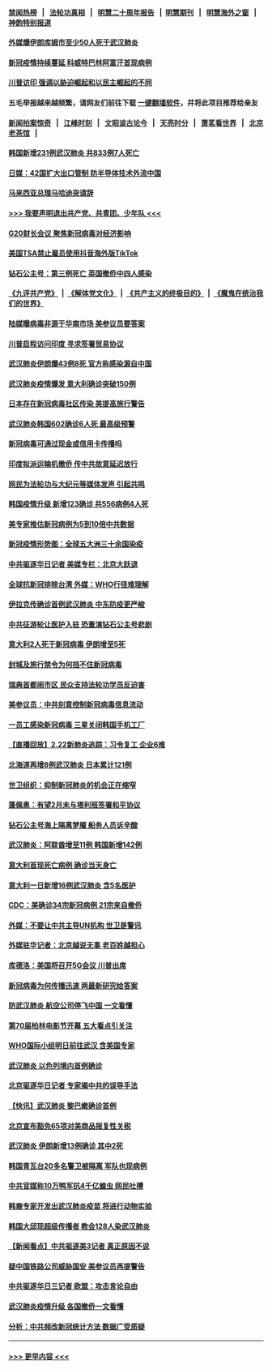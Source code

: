#### [禁闻热榜](热点新闻.md?=0)  &nbsp;&nbsp;|&nbsp;&nbsp; [法轮功真相](https://github.com/gfw-breaker/truth/blob/master/README.md?=0) &nbsp;&nbsp;|&nbsp;&nbsp; [明慧二十周年报告](https://github.com/gfw-breaker/mh-reports/blob/master/README.md?=0) &nbsp;&nbsp;|&nbsp;&nbsp;[明慧期刊](https://github.com/gfw-breaker/mh-qikan) &nbsp;&nbsp;|&nbsp;&nbsp; [明慧海外之窗](https://github.com/gfw-breaker/mh-news/blob/master/README.md?=0) &nbsp;&nbsp;|&nbsp;&nbsp; [神韵特别报道](https://github.com/gfw-breaker/mh-news/blob/master/shenyun.md?=0)
#### [外媒爆伊朗库姆市至少50人死于武汉肺炎](../pages/nsc418/n11891996.md?t=02242131) 
#### [新冠疫情持续蔓延 科威特巴林阿富汗首现病例](../pages/nsc418/n11892052.md?t=02242131) 
#### [川普访印 强调以胁迫崛起和以民主崛起的不同](../pages/nsc418/n11891855.md?t=02242131) 
#### 五毛举报越来越频繁，请网友们前往下载 [一键翻墙软件](https://github.com/gfw-breaker/ssr-accounts)，并将此项目推荐给亲友
#### [新闻拍案惊奇](https://github.com/gfw-breaker/banned-news/blob/master/pages/link4.md) &nbsp;&nbsp;|&nbsp;&nbsp; [江峰时刻](https://github.com/gfw-breaker/banned-news/blob/master/pages/link4.md) &nbsp;&nbsp;|&nbsp;&nbsp; [文昭谈古论今](https://github.com/gfw-breaker/banned-news/blob/master/pages/link4.md) &nbsp;&nbsp;|&nbsp;&nbsp; [天亮时分](https://github.com/gfw-breaker/banned-news/blob/master/pages/link4.md) &nbsp;&nbsp;|&nbsp;&nbsp; [萧茗看世界](https://github.com/gfw-breaker/banned-news/blob/master/pages/link4.md) &nbsp;&nbsp;|&nbsp;&nbsp; [北京老茶馆](https://github.com/gfw-breaker/banned-news/blob/master/pages/link4.md) &nbsp;&nbsp;|&nbsp;&nbsp; 
#### [韩国新增231例武汉肺炎 共833例7人死亡](../pages/nsc418/n11891919.md?t=02242131) 
#### [日媒：42国扩大出口管制 防半导体技术外流中国](../pages/nsc418/n11891730.md?t=02242131) 
#### [马来西亚总理马哈迪突请辞](../pages/nsc418/n11891521.md?t=02242131) 
#### [>>> 我要声明退出共产党、共青团、少年队 <<<](https://github.com/begood0513/goodnews/blob/master/quit/letter.md) 
#### [G20财长会议 聚焦新冠病毒对经济影响](../pages/nsc418/n11890400.md?t=02242131) 
#### [美国TSA禁止雇员使用抖音海外版TikTok](../pages/nsc418/n11890500.md?t=02242131) 
#### [钻石公主号：第三例死亡 英国撤侨中四人感染](../pages/nsc418/n11890293.md?t=02242131) 
#### [《九评共产党》](https://github.com/begood0513/9ping.md/blob/master/README.md) &nbsp;|&nbsp; [《解体党文化》](../../../../jtdwh.md/blob/master/README.md)  &nbsp;|&nbsp; [《共产主义的终极目的》](../../../../gczydzjmd.md/blob/master/README.md) &nbsp;|&nbsp; [《魔鬼在统治我们的世界》](../../../../mgztzwmdsj.md/blob/master/README.md) 
#### [陆媒曝病毒非源于华南市场 美参议员要答案](../pages/nsc418/n11890306.md?t=02242131) 
#### [川普启程访问印度 寻求签署贸易协议](../pages/nsc418/n11890275.md?t=02242131) 
#### [武汉肺炎伊朗爆43例8死 官方称感染源自中国](../pages/nsc418/n11890128.md?t=02242131) 
#### [武汉肺炎疫情爆发 意大利确诊突破150例](../pages/nsc418/n11889926.md?t=02242131) 
#### [日本存在新冠病毒社区传染 美提高旅行警告](../pages/nsc418/n11889917.md?t=02242131) 
#### [武汉肺炎韩国602确诊6人死 最高级预警](../pages/nsc418/n11889715.md?t=02242131) 
#### [新冠病毒可通过现金或信用卡传播吗](../pages/nsc418/n11886629.md?t=02242131) 
#### [印度拟派运输机撤侨 传中共故意延迟放行](../pages/nsc418/n11889362.md?t=02242131) 
#### [网民为法轮功与大纪元等媒体发声 引起共鸣](../pages/nsc418/n11889143.md?t=02242131) 
#### [韩国疫情升级 新增123确诊 共556病例4人死](../pages/nsc418/n11888882.md?t=02242131) 
#### [美专家推估新冠病例为5到10倍中共数据](../pages/nsc418/n11884404.md?t=02242131) 
#### [新冠疫情形势图：全球五大洲三十余国染疫](../pages/nsc418/n11888454.md?t=02242131) 
#### [中共驱逐华日记者 美媒专栏：北京大跃退](../pages/nsc418/n11888453.md?t=02242131) 
#### [全球抗新冠排除台湾 外媒：WHO行径难理解](../pages/nsc418/n11888248.md?t=02242131) 
#### [伊拉克传确诊首例武汉肺炎 中东防疫更严峻](../pages/nsc418/n11888333.md?t=02242131) 
#### [中共征游轮让医护入驻 恐重演钻石公主号悲剧](../pages/nsc418/n11888077.md?t=02242131) 
#### [意大利2人死于新冠病毒 伊朗增至5死](../pages/nsc418/n11888083.md?t=02242131) 
#### [封城及旅行禁令为何挡不住新冠病毒](../pages/nsc418/n11888067.md?t=02242131) 
#### [瑞典首都闹市区 民众支持法轮功学员反迫害](../pages/nsc418/n11886192.md?t=02242131) 
#### [美参议员：中共刻意控制新冠病毒信息流动](../pages/nsc418/n11887949.md?t=02242131) 
#### [一员工感染新冠病毒 三星关闭韩国手机工厂](../pages/nsc418/n11887983.md?t=02242131) 
#### [【直播回放】2.22新肺炎追踪：习令复工 企业6难](../pages/nsc418/n11887888.md?t=02242131) 
#### [北海道再增8例武汉肺炎 日本累计121例](../pages/nsc418/n11887417.md?t=02242131) 
#### [世卫组织：抑制新冠肺炎的机会正在缩窄](../pages/nsc418/n11886977.md?t=02242131) 
#### [蓬佩奥：有望2月末与塔利班签署和平协议](../pages/nsc418/n11887248.md?t=02242131) 
#### [钻石公主号海上隔离梦魇 船务人员诉辛酸](../pages/nsc418/n11887145.md?t=02242131) 
#### [武汉肺炎：阿联酋增至11例 韩国新增142例](../pages/nsc418/n11887047.md?t=02242131) 
#### [意大利首现死亡病例 确诊当天身亡](../pages/nsc418/n11886856.md?t=02242131) 
#### [意大利一日新增16例武汉肺炎 含5名医护](../pages/nsc418/n11886558.md?t=02242131) 
#### [CDC：美确诊34宗新冠病例 21宗来自撤侨](../pages/nsc418/n11886795.md?t=02242131) 
#### [外媒：不要让中共主导UN机构 世卫是警讯](../pages/nsc418/n11886401.md?t=02242131) 
#### [外媒驻华记者：北京越说无事 老百姓越担心](../pages/nsc418/n11886604.md?t=02242131) 
#### [库德洛：美国将召开5G会议 川普出席](../pages/nsc418/n11886529.md?t=02242131) 
#### [新冠病毒为何传播迅速 两最新研究给答案](../pages/nsc418/n11886505.md?t=02242131) 
#### [防武汉肺炎 航空公司停飞中国 一文看懂](../pages/nsc418/n11866800.md?t=02242131) 
#### [第70届柏林电影节开幕 五大看点引关注](../pages/nsc418/n11886384.md?t=02242131) 
#### [WHO国际小组明日前往武汉 含美国专家](../pages/nsc418/n11886380.md?t=02242131) 
#### [武汉肺炎 以色列境内首例确诊](../pages/nsc418/n11886244.md?t=02242131) 
#### [北京驱逐华日记者 专家揭中共的误导手法](../pages/nsc418/n11886124.md?t=02242131) 
#### [【快讯】武汉肺炎 黎巴嫩确诊首例](../pages/nsc418/n11886151.md?t=02242131) 
#### [北京宣布豁免65项对美商品报复性关税](../pages/nsc418/n11885960.md?t=02242131) 
#### [武汉肺炎 伊朗新增13例确诊 其中2死](../pages/nsc418/n11885880.md?t=02242131) 
#### [韩国青瓦台20多名警卫被隔离 军队也现病例](../pages/nsc418/n11885612.md?t=02242131) 
#### [中共官媒称10万鸭军抗4千亿蝗虫 网民吐槽](../pages/nsc418/n11885738.md?t=02242131) 
#### [韩裔专家开发出武汉肺炎疫苗 将进行动物实验](../pages/nsc418/n11885726.md?t=02242131) 
#### [韩国大邱现超级传播者 教会128人染武汉肺炎](../pages/nsc418/n11885479.md?t=02242131) 
#### [【新闻看点】中共驱逐美3记者 真正原因不说](../pages/nsc418/n11883841.md?t=02242131) 
#### [疑中国铁路公司威胁国安 美参议员再提警告](../pages/nsc418/n11884300.md?t=02242131) 
#### [中共驱逐华日三记者 欧盟：攻击言论自由](../pages/nsc418/n11884179.md?t=02242131) 
#### [武汉肺炎疫情升级 各国撤侨一文看懂](../pages/nsc418/n11859313.md?t=02242131) 
#### [分析：中共频改新冠统计方法 数据广受质疑](../pages/nsc418/n11883875.md?t=02242131) 

----
#### [ >>> 更早内容 <<< ](../indexes/nsc418-earlier.md)
